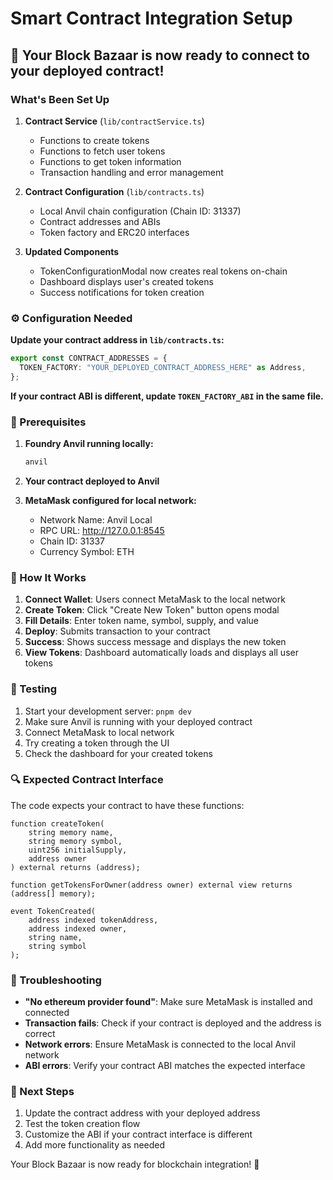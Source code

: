 # Smart Contract Integration Setup

## 🚀 Your Block Bazaar is now ready to connect to your deployed contract!

### What's Been Set Up

1. **Contract Service** (`lib/contractService.ts`)

   - Functions to create tokens
   - Functions to fetch user tokens
   - Functions to get token information
   - Transaction handling and error management

2. **Contract Configuration** (`lib/contracts.ts`)

   - Local Anvil chain configuration (Chain ID: 31337)
   - Contract addresses and ABIs
   - Token factory and ERC20 interfaces

3. **Updated Components**
   - TokenConfigurationModal now creates real tokens on-chain
   - Dashboard displays user's created tokens
   - Success notifications for token creation

### ⚙️ Configuration Needed

**Update your contract address in `lib/contracts.ts`:**

```typescript
export const CONTRACT_ADDRESSES = {
  TOKEN_FACTORY: "YOUR_DEPLOYED_CONTRACT_ADDRESS_HERE" as Address,
};
```

**If your contract ABI is different, update `TOKEN_FACTORY_ABI` in the same file.**

### 🔧 Prerequisites

1. **Foundry Anvil running locally:**

   ```bash
   anvil
   ```

2. **Your contract deployed to Anvil**
3. **MetaMask configured for local network:**
   - Network Name: Anvil Local
   - RPC URL: http://127.0.0.1:8545
   - Chain ID: 31337
   - Currency Symbol: ETH

### 🎯 How It Works

1. **Connect Wallet**: Users connect MetaMask to the local network
2. **Create Token**: Click "Create New Token" button opens modal
3. **Fill Details**: Enter token name, symbol, supply, and value
4. **Deploy**: Submits transaction to your contract
5. **Success**: Shows success message and displays the new token
6. **View Tokens**: Dashboard automatically loads and displays all user tokens

### 🧪 Testing

1. Start your development server: `pnpm dev`
2. Make sure Anvil is running with your deployed contract
3. Connect MetaMask to local network
4. Try creating a token through the UI
5. Check the dashboard for your created tokens

### 🔍 Expected Contract Interface

The code expects your contract to have these functions:

```solidity
function createToken(
    string memory name,
    string memory symbol,
    uint256 initialSupply,
    address owner
) external returns (address);

function getTokensForOwner(address owner) external view returns (address[] memory);

event TokenCreated(
    address indexed tokenAddress,
    address indexed owner,
    string name,
    string symbol
);
```

### 🐛 Troubleshooting

- **"No ethereum provider found"**: Make sure MetaMask is installed and connected
- **Transaction fails**: Check if your contract is deployed and the address is correct
- **Network errors**: Ensure MetaMask is connected to the local Anvil network
- **ABI errors**: Verify your contract ABI matches the expected interface

### 📝 Next Steps

1. Update the contract address with your deployed address
2. Test the token creation flow
3. Customize the ABI if your contract interface is different
4. Add more functionality as needed

Your Block Bazaar is now ready for blockchain integration! 🎉

